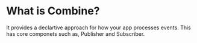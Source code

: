 # What is Combine?

It provides a declartive approach for how your app processes events. This has core componets such as, Publisher and Subscriber.
